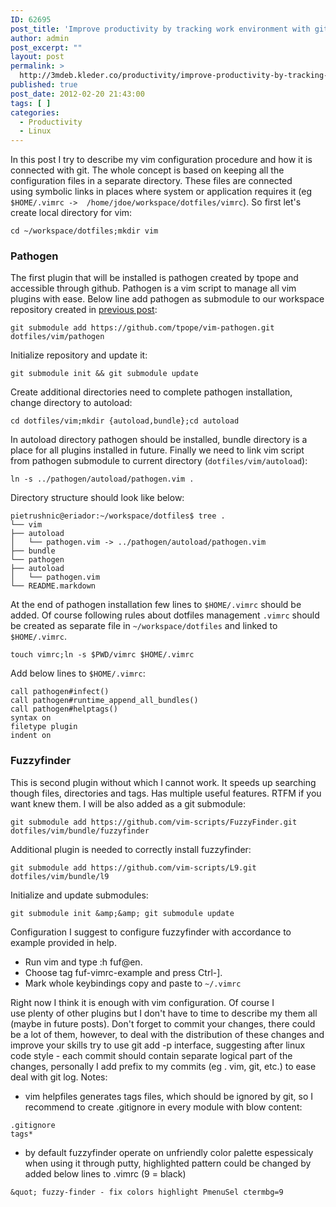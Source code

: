 ```yaml
---
ID: 62695
post_title: 'Improve productivity by tracking work environment with git &#8211; vim'
author: admin
post_excerpt: ""
layout: post
permalink: >
  http://3mdeb.kleder.co/productivity/improve-productivity-by-tracking-work-environment-with-git-vim/
published: true
post_date: 2012-02-20 21:43:00
tags: [ ]
categories:
  - Productivity
  - Linux
---
```

In this post I try to describe my vim configuration procedure and how it is 
connected with git. The whole concept is based on keeping all the configuration 
files in a separate directory. These files are connected using symbolic links in 
places where system or application requires it (eg `$HOME/.vimrc -> 
/home/jdoe/workspace/dotfiles/vimrc`). So first let's create local directory for 
vim:  
```
cd ~/workspace/dotfiles;mkdir vim  
```

### Pathogen ###
    
The first plugin that will be installed is pathogen created by tpope and 
accessible through github. Pathogen is a vim script to manage all vim plugins 
with ease. Below line add pathogen as submodule to our workspace repository 
created in [previous 
post](/2012/02/19/improve-productivity-by-tracking-work/):  
```
git submodule add https://github.com/tpope/vim-pathogen.git dotfiles/vim/pathogen
```
Initialize repository and update it:  
```
git submodule init && git submodule update
```
Create additional directories need to complete pathogen installation, change 
directory to autoload:  
```
cd dotfiles/vim;mkdir {autoload,bundle};cd autoload
```

In autoload directory pathogen should be installed, bundle directory is a place 
for all plugins installed in future. Finally we need to link vim script from 
pathogen submodule to current directory (`dotfiles/vim/autoload`):  
```
ln -s ../pathogen/autoload/pathogen.vim .
```
Directory structure should look like below:  
```
pietrushnic@eriador:~/workspace/dotfiles$ tree .
└── vim
├── autoload
│   └── pathogen.vim -> ../pathogen/autoload/pathogen.vim
├── bundle
└── pathogen
├── autoload
│   └── pathogen.vim
└── README.markdown
```

At the end of pathogen installation few lines to `$HOME/.vimrc` should be added. 
Of course following rules about dotfiles management `.vimrc` should be created as 
separate file in `~/workspace/dotfiles` and linked to `$HOME/.vimrc`.
```
touch vimrc;ln -s $PWD/vimrc $HOME/.vimrc
```

Add below lines to `$HOME/.vimrc`:
```
call pathogen#infect()
call pathogen#runtime_append_all_bundles()
call pathogen#helptags()
syntax on
filetype plugin
indent on
```

### Fuzzyfinder ###

This is second plugin without which I cannot work. It speeds up searching though 
files, directories and tags. Has multiple useful features. RTFM if you want knew 
them. I will be also added as a git submodule:  

```
git submodule add https://github.com/vim-scripts/FuzzyFinder.git dotfiles/vim/bundle/fuzzyfinder
```
Additional plugin is needed to correctly install fuzzyfinder:  
```
git submodule add https://github.com/vim-scripts/L9.git dotfiles/vim/bundle/l9
```
Initialize and update submodules:  
```
git submodule init &amp;&amp; git submodule update
```
Configuration I suggest to configure fuzzyfinder with accordance to example provided in help. 

  - Run vim and type :h fuf@en<Enter>. 
  - Choose tag fuf-vimrc-example and press Ctrl-]. 
  - Mark whole keybindings copy and paste to `~/.vimrc`

Right now I think it is enough with vim configuration. Of course I use plenty of 
other plugins but I don't have to time to describe my them all (maybe in future 
posts). Don't forget to commit your changes, there could be a lot of them, 
however, to deal with the distribution of these changes and improve your skills 
try to use git add -p interface, suggesting after linux code style - each commit 
should contain separate logical part of the changes, personally I add prefix to 
my commits (eg . vim, git, etc.) to ease deal with git log.  Notes:  

- vim helpfiles generates tags files, which should be ignored by git, so I 
recommend to create .gitignore in every module with blow content:
```
.gitignore
tags*
```
- by default fuzzyfinder operate on unfriendly color palette espessicaly when 
using it through putty, highlighted pattern could be changed by added below 
lines to .vimrc (9 = black)
```
&quot; fuzzy-finder - fix colors highlight PmenuSel ctermbg=9
```